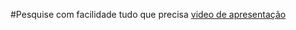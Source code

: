 #Pesquise com facilidade tudo que precisa
[video de apresentação](https://d1u0b1lrvyvw6v.cloudfront.net/todo_app_recording%20(online-video-cutter.com).mp4)
